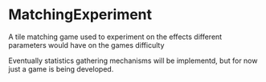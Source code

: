# MatchingExperiment
A tile matching game used to experiment on the effects different parameters would have on the games difficulty

Eventually statistics gathering mechanisms will be implementd, but for now just a game is being developed.
